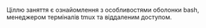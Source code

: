 Ціллю заняття є ознайомлення з особливостями оболонки bash, менеджером терміналів tmux та віддаленим доступом.
